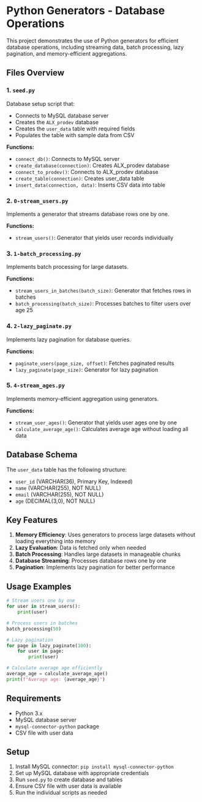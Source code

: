 # Python Generators - Database Operations

This project demonstrates the use of Python generators for efficient database operations, including streaming data, batch processing, lazy pagination, and memory-efficient aggregations.

## Files Overview

### 1. `seed.py`
Database setup script that:
- Connects to MySQL database server
- Creates the `ALX_prodev` database
- Creates the `user_data` table with required fields
- Populates the table with sample data from CSV

**Functions:**
- `connect_db()`: Connects to MySQL server
- `create_database(connection)`: Creates ALX_prodev database
- `connect_to_prodev()`: Connects to ALX_prodev database
- `create_table(connection)`: Creates user_data table
- `insert_data(connection, data)`: Inserts CSV data into table

### 2. `0-stream_users.py`
Implements a generator that streams database rows one by one.

**Functions:**
- `stream_users()`: Generator that yields user records individually

### 3. `1-batch_processing.py`
Implements batch processing for large datasets.

**Functions:**
- `stream_users_in_batches(batch_size)`: Generator that fetches rows in batches
- `batch_processing(batch_size)`: Processes batches to filter users over age 25

### 4. `2-lazy_paginate.py`
Implements lazy pagination for database queries.

**Functions:**
- `paginate_users(page_size, offset)`: Fetches paginated results
- `lazy_paginate(page_size)`: Generator for lazy pagination

### 5. `4-stream_ages.py`
Implements memory-efficient aggregation using generators.

**Functions:**
- `stream_user_ages()`: Generator that yields user ages one by one
- `calculate_average_age()`: Calculates average age without loading all data

## Database Schema

The `user_data` table has the following structure:
- `user_id` (VARCHAR(36), Primary Key, Indexed)
- `name` (VARCHAR(255), NOT NULL)
- `email` (VARCHAR(255), NOT NULL)
- `age` (DECIMAL(3,0), NOT NULL)

## Key Features

1. **Memory Efficiency**: Uses generators to process large datasets without loading everything into memory
2. **Lazy Evaluation**: Data is fetched only when needed
3. **Batch Processing**: Handles large datasets in manageable chunks
4. **Database Streaming**: Processes database rows one by one
5. **Pagination**: Implements lazy pagination for better performance

## Usage Examples

```python
# Stream users one by one
for user in stream_users():
    print(user)

# Process users in batches
batch_processing(50)

# Lazy pagination
for page in lazy_paginate(100):
    for user in page:
        print(user)

# Calculate average age efficiently
average_age = calculate_average_age()
print(f"Average age: {average_age}")
```

## Requirements

- Python 3.x
- MySQL database server
- `mysql-connector-python` package
- CSV file with user data

## Setup

1. Install MySQL connector: `pip install mysql-connector-python`
2. Set up MySQL database with appropriate credentials
3. Run `seed.py` to create database and tables
4. Ensure CSV file with user data is available
5. Run the individual scripts as needed